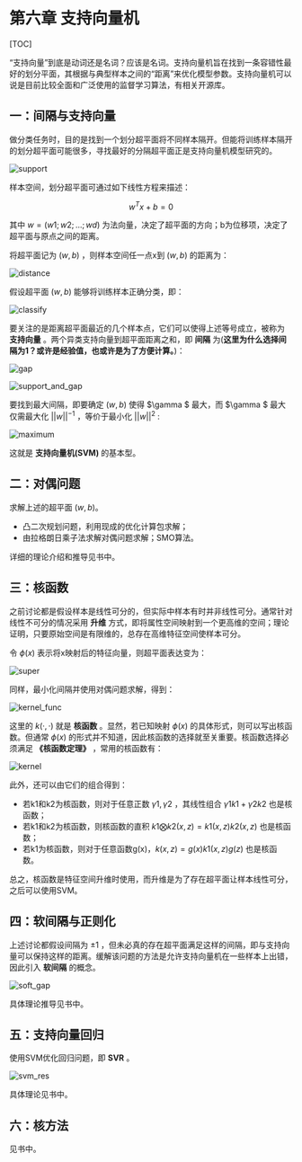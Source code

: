 # 第六章 支持向量机

[TOC]



“支持向量”到底是动词还是名词？应该是名词。支持向量机旨在找到一条容错性最好的划分平面，其根据与典型样本之间的“距离”来优化模型参数。支持向量机可以说是目前比较全面和广泛使用的监督学习算法，有相关开源库。

## 一：间隔与支持向量

做分类任务时，目的是找到一个划分超平面将不同样本隔开。但能将训练样本隔开的划分超平面可能很多，寻找最好的分隔超平面正是支持向量机模型研究的。

![support](./support.png)

样本空间，划分超平面可通过如下线性方程来描述：

$$w^{T}x+b=0$$

其中 $w=(w1;w2;...;wd)$ 为法向量，决定了超平面的方向；b为位移项，决定了超平面与原点之间的距离。

将超平面记为 $(w,b)$ ，则样本空间任一点x到 $(w,b)$ 的距离为：

![distance](./distance.png)

假设超平面 $(w,b)$ 能够将训练样本正确分类，即：

![classify](./classify.png)

要关注的是距离超平面最近的几个样本点，它们可以使得上述等号成立，被称为 **支持向量** 。两个异类支持向量到超平面距离之和，即 **间隔** 为(**这里为什么选择间隔为1？或许是经验值，也或许是为了方便计算。**)：

![gap](./gap.png)

![support_and_gap](./support_and_gap.png)

要找到最大间隔，即要确定  $(w,b)$ 使得 $\gamma $ 最大，而 $\gamma $ 最大仅需最大化 $||w||^{-1}$ ，等价于最小化 $||w||^{2}$ :

![maximum](./maximum.png)

这就是 **支持向量机(SVM)** 的基本型。





## 二：对偶问题

求解上述的超平面 $(w,b)$。

- 凸二次规划问题，利用现成的优化计算包求解；
- 由拉格朗日乘子法求解对偶问题求解；SMO算法。

详细的理论介绍和推导见书中。





## 三：核函数

之前讨论都是假设样本是线性可分的，但实际中样本有时并非线性可分。通常针对线性不可分的情况采用 **升维** 方式，即将属性空间映射到一个更高维的空间；理论证明，只要原始空间是有限维的，总存在高维特征空间使样本可分。

令 $\phi(x)$ 表示将x映射后的特征向量，则超平面表达变为：

![super](./super.png)

同样，最小化间隔并使用对偶问题求解，得到：

![kernel_func](./kernel_func.png)

这里的 $k(·,·)$ 就是 **核函数** 。显然，若已知映射 $\phi(x)$ 的具体形式，则可以写出核函数。但通常 $\phi(x)$ 的形式并不知道，因此核函数的选择就至关重要。核函数选择必须满足 **《核函数定理》** ，常用的核函数有：

![kernel](./kernel.png)

此外，还可以由它们的组合得到：

- 若k1和k2为核函数，则对于任意正数 $\gamma1,\gamma2$ ，其线性组合 $\gamma1k1 + \gamma2k2$ 也是核函数；
- 若k1和k2为核函数，则核函数的直积 $k1\bigotimes k2(x,z)=k1(x,z)k2(x,z)$ 也是核函数；
- 若k1为核函数，则对于任意函数g(x)，$k(x,z)=g(x)k1(x,z)g(z)$ 也是核函数。

总之，核函数是特征空间升维时使用，而升维是为了存在超平面让样本线性可分，之后可以使用SVM。





## 四：软间隔与正则化

上述讨论都假设间隔为 $\pm 1$ ，但未必真的存在超平面满足这样的间隔，即与支持向量可以保持这样的距离。缓解该问题的方法是允许支持向量机在一些样本上出错，因此引入 **软间隔** 的概念。

![soft_gap](./soft_gap.png)

具体理论推导见书中。





## 五：支持向量回归

使用SVM优化回归问题，即 **SVR** 。

![svm_res](./svm_res.png)

具体理论见书中。





## 六：核方法

见书中。



